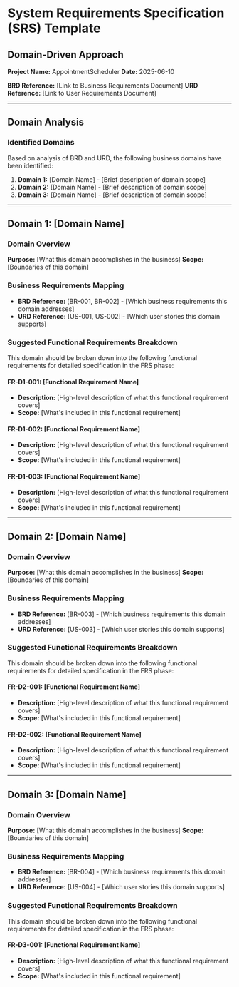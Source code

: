 # System Requirements Specification (SRS) Template
## Domain-Driven Approach

**Project Name:** AppointmentScheduler
**Date:** 2025-06-10

**BRD Reference:** [Link to Business Requirements Document]
**URD Reference:** [Link to User Requirements Document]

---

## Domain Analysis

### Identified Domains
Based on analysis of BRD and URD, the following business domains have been identified:

1. **Domain 1:** [Domain Name] - [Brief description of domain scope]
2. **Domain 2:** [Domain Name] - [Brief description of domain scope]
3. **Domain 3:** [Domain Name] - [Brief description of domain scope]

---

## Domain 1: [Domain Name]

### Domain Overview
**Purpose:** [What this domain accomplishes in the business]
**Scope:** [Boundaries of this domain]

### Business Requirements Mapping
- **BRD Reference:** [BR-001, BR-002] - [Which business requirements this domain addresses]
- **URD Reference:** [US-001, US-002] - [Which user stories this domain supports]

### Suggested Functional Requirements Breakdown
This domain should be broken down into the following functional requirements for detailed specification in the FRS phase:

#### FR-D1-001: [Functional Requirement Name]
- **Description:** [High-level description of what this functional requirement covers]
- **Scope:** [What's included in this functional requirement]

#### FR-D1-002: [Functional Requirement Name]
- **Description:** [High-level description of what this functional requirement covers]
- **Scope:** [What's included in this functional requirement]

#### FR-D1-003: [Functional Requirement Name]
- **Description:** [High-level description of what this functional requirement covers]
- **Scope:** [What's included in this functional requirement]

---

## Domain 2: [Domain Name]

### Domain Overview
**Purpose:** [What this domain accomplishes in the business]
**Scope:** [Boundaries of this domain]

### Business Requirements Mapping
- **BRD Reference:** [BR-003] - [Which business requirements this domain addresses]
- **URD Reference:** [US-003] - [Which user stories this domain supports]

### Suggested Functional Requirements Breakdown
This domain should be broken down into the following functional requirements for detailed specification in the FRS phase:

#### FR-D2-001: [Functional Requirement Name]
- **Description:** [High-level description of what this functional requirement covers]
- **Scope:** [What's included in this functional requirement]

#### FR-D2-002: [Functional Requirement Name]
- **Description:** [High-level description of what this functional requirement covers]
- **Scope:** [What's included in this functional requirement]

---

## Domain 3: [Domain Name]

### Domain Overview
**Purpose:** [What this domain accomplishes in the business]
**Scope:** [Boundaries of this domain]

### Business Requirements Mapping
- **BRD Reference:** [BR-004] - [Which business requirements this domain addresses]
- **URD Reference:** [US-004] - [Which user stories this domain supports]

### Suggested Functional Requirements Breakdown
This domain should be broken down into the following functional requirements for detailed specification in the FRS phase:

#### FR-D3-001: [Functional Requirement Name]
- **Description:** [High-level description of what this functional requirement covers]
- **Scope:** [What's included in this functional requirement]


